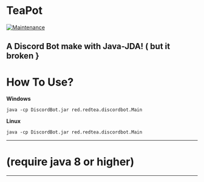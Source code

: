 # TeaPot 


[![Maintenance](https://img.shields.io/badge/Maintained%3F-no-red.svg)](https://github.com/lRedTeal/discordbot/)

A Discord Bot make with Java-JDA! ( but it broken }
----
# How To Use?

**Windows**

`java -cp DiscordBot.jar red.redtea.discordbot.Main`

**Linux**

`java -cp DiscordBot.jar red.redtea.discordbot.Main`

----



# (require java 8 or higher)

----
